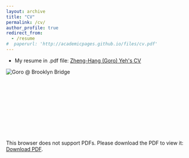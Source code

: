 ```yaml
---
layout: archive
title: "CV"
permalink: /cv/
author_profile: true
redirect_from:
  - /resume
#  paperurl: 'http://academicpages.github.io/files/cv.pdf'  
---
```


* My resume in .pdf file:
[Zheng-Hang (Goro) Yeh's CV](https://drive.google.com/file/d/1CmmAdtkMfmhzBd19i3aU8bANqCpxtFtR/view?usp=sharing)  

![Goro @ Brooklyn Bridge](https://goroyeh56.github.io/images/goro_brooklyn.png)

<!-- ![](http://goroyeh56.github.io/images/CV01.jpg)
![](http://goroyeh56.github.io/images/CV02.jpg) -->
<!-- Google Drive -->


<!-- {% comment %} -->
<!-- <embed src="http://goroyeh56.github.io/files/Goro_CV_medium_general.pdf" /> -->
<object data="https://drive.google.com/file/d/18Jp9lQVMSj2VNzi6WRnHwBzhAKv25aID/view?usp=sharing" type="application/pdf" width="700px" height="700px">
    <embed src="https://drive.google.com/file/d/18Jp9lQVMSj2VNzi6WRnHwBzhAKv25aID/view?usp=sharing">
        <p>This browser does not support PDFs. Please download the PDF to view it: <a href="https://drive.google.com/file/d/18Jp9lQVMSj2VNzi6WRnHwBzhAKv25aID/view?usp=sharing">Download PDF</a>.</p>
    </embed>
</object>

<!-- {% include base_path %} -->
<!-- 
Education
======
* B.S. in IPE, National Tsing Hua University, 2012
* M.S. in Jekyll, GitHub University, 2014
* Ph.D in Version Control Theory, GitHub University, 2018 (expected)

Work experience
======
* Summer 2015: Research Assistant
  * Github University
  * Duties included: Tagging issues
  * Supervisor: Professor Git

* Fall 2015: Research Assistant
  * Github University
  * Duties included: Merging pull requests
  * Supervisor: Professor Hub
  
Skills
======
* Skill 1
* Skill 2
  * Sub-skill 2.1
  * Sub-skill 2.2
  * Sub-skill 2.3
* Skill 3

Publications
======
  <ul>{% for post in site.publications %}
    {% include archive-single-cv.html %}
  {% endfor %}</ul>
  
Talks
======
  <ul>{% for post in site.talks %}
    {% include archive-single-talk-cv.html %}
  {% endfor %}</ul>
  
Teaching
======
  <ul>{% for post in site.teaching %}
    {% include archive-single-cv.html %}
  {% endfor %}</ul>
  
Service and leadership
======
* Currently signed in to 43 different slack teams
 -->
 <!-- {% endcomment %} -->